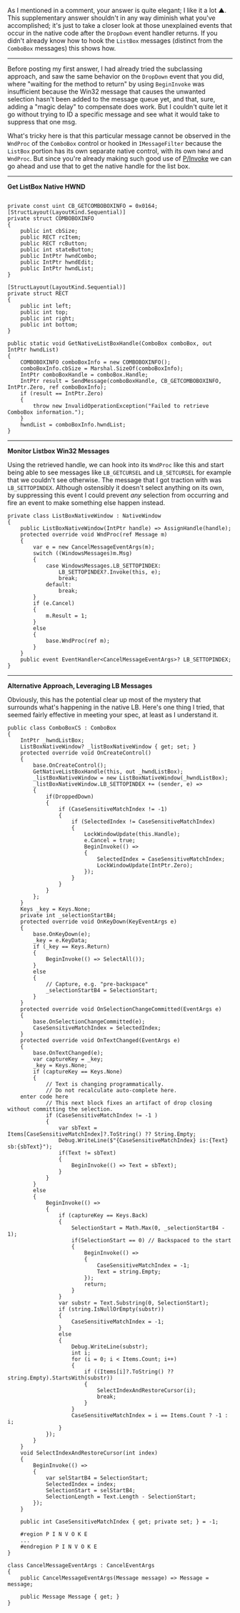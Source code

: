 ﻿As I mentioned in a comment, your answer is quite elegant; I like it a lot ▲. This supplementary answer shouldn't in any way diminish what you've accomplished; it's just to take a closer look at those unexplained events that occur in the native code after the `DropDown` event handler returns. If you didn't already know how to hook the `ListBox` messages (distinct from the `ComboBox` messages) this shows how.

___

Before posting my first answer, I had already tried the subclassing approach, and saw the same behavior on the `DropDown` event that you did, where "waiting for the method to return" by using `BeginInvoke` was insufficient because the Win32 message that causes the unwanted selection hasn't been added to the message queue yet, and that, sure, adding a "magic delay" to compensate does work. But I couldn't quite let it go without trying to ID a specific message and see what it would take to suppress that one msg.

What's tricky here is that this particular message cannot be observed in the `WndProc` of the `ComboBox` control or hooked in `IMessageFilter` because the `ListBox` portion has its own separate native control, with its own `hWnd` and `WndProc`. But since you're already making such good use of [P/Invoke](https://learn.microsoft.com/en-us/dotnet/standard/native-interop/pinvoke) we can go ahead and use that to get the native handle for the list box.

___

**Get ListBox Native HWND**
~~~

private const uint CB_GETCOMBOBOXINFO = 0x0164;
[StructLayout(LayoutKind.Sequential)]
private struct COMBOBOXINFO
{
    public int cbSize;
    public RECT rcItem;
    public RECT rcButton;
    public int stateButton;
    public IntPtr hwndCombo;
    public IntPtr hwndEdit;
    public IntPtr hwndList;
}

[StructLayout(LayoutKind.Sequential)]
private struct RECT
{
    public int left;
    public int top;
    public int right;
    public int bottom;
}

public static void GetNativeListBoxHandle(ComboBox comboBox, out IntPtr hwndList)
{
    COMBOBOXINFO comboBoxInfo = new COMBOBOXINFO();
    comboBoxInfo.cbSize = Marshal.SizeOf(comboBoxInfo);
    IntPtr comboBoxHandle = comboBox.Handle;
    IntPtr result = SendMessage(comboBoxHandle, CB_GETCOMBOBOXINFO, IntPtr.Zero, ref comboBoxInfo);
    if (result == IntPtr.Zero)
    {
        throw new InvalidOperationException("Failed to retrieve ComboBox information.");
    }
    hwndList = comboBoxInfo.hwndList;
}
~~~

___

**Monitor Listbox Win32 Messages**

Using the retrieved handle, we can hook into its `WndProc` like this and start being able to see messages like `LB_GETCURSEL` and `LB_SETCURSEL` for example that we couldn't see otherwise. The message that I got traction with was `LB_SETTOPINDEX`. Although ostensibly it doesn't select anything on its own, by suppressing this event I could prevent _any_ selection from occurring and fire an event to make something else happen instead.

~~~
private class ListBoxNativeWindow : NativeWindow
{
    public ListBoxNativeWindow(IntPtr handle) => AssignHandle(handle);
    protected override void WndProc(ref Message m)
    {
        var e = new CancelMessageEventArgs(m);
        switch ((WindowsMessages)m.Msg)
        {
            case WindowsMessages.LB_SETTOPINDEX:
                LB_SETTOPINDEX?.Invoke(this, e);
                break;
            default:
                break;
        }
        if (e.Cancel)
        {
            m.Result = 1;
        }
        else
        {
            base.WndProc(ref m);
        }
    }
    public event EventHandler<CancelMessageEventArgs>? LB_SETTOPINDEX;
}
~~~

___

**Alternative Approach, Leveraging LB Messages**

Obviously, this has the potential clear up most of the mystery that surrounds what's happening in the native LB. Here's one thing I tried, that seemed fairly effective in meeting your spec, at least as I understand it.

~~~
public class ComboBoxCS : ComboBox
{
    IntPtr _hwndListBox;
    ListBoxNativeWindow? _listBoxNativeWindow { get; set; }
    protected override void OnCreateControl()
    {
        base.OnCreateControl();
        GetNativeListBoxHandle(this, out _hwndListBox);
        _listBoxNativeWindow = new ListBoxNativeWindow(_hwndListBox);
        _listBoxNativeWindow.LB_SETTOPINDEX += (sender, e) =>
        {
            if(DroppedDown)
            {
                if (CaseSensitiveMatchIndex != -1)
                {
                    if (SelectedIndex != CaseSensitiveMatchIndex)
                    {
                        LockWindowUpdate(this.Handle);
                        e.Cancel = true;
                        BeginInvoke(() =>
                        {
                            SelectedIndex = CaseSensitiveMatchIndex;
                            LockWindowUpdate(IntPtr.Zero);
                        });
                    }
                }
            }
        };
    }
    Keys _key = Keys.None;
    private int _selectionStartB4;
    protected override void OnKeyDown(KeyEventArgs e)
    {
        base.OnKeyDown(e);
        _key = e.KeyData;
        if (_key == Keys.Return)
        {
            BeginInvoke(() => SelectAll());
        }
        else
        {
            // Capture, e.g. "pre-backspace"
            _selectionStartB4 = SelectionStart;
        }
    }
    protected override void OnSelectionChangeCommitted(EventArgs e)
    {
        base.OnSelectionChangeCommitted(e);
        CaseSensitiveMatchIndex = SelectedIndex;
    }
    protected override void OnTextChanged(EventArgs e)
    {
        base.OnTextChanged(e);
        var captureKey = _key;
        _key = Keys.None;
        if (captureKey == Keys.None)
        {
            // Text is changing programmatically.
            // Do not recalculate auto-complete here.
    enter code here
            // This next block fixes an artifact of drop closing without committing the selection.
            if (CaseSensitiveMatchIndex != -1 )
            {
                var sbText = Items[CaseSensitiveMatchIndex]?.ToString() ?? String.Empty;
                Debug.WriteLine($"{CaseSensitiveMatchIndex} is:{Text} sb:{sbText}");
                if(Text != sbText)
                {
                    BeginInvoke(() => Text = sbText);
                }
            }
        }
        else
        {
            BeginInvoke(() =>
            {
                if (captureKey == Keys.Back)
                {
                    SelectionStart = Math.Max(0, _selectionStartB4 - 1);
                    if(SelectionStart == 0) // Backspaced to the start
                    {
                        BeginInvoke(() =>
                        {
                            CaseSensitiveMatchIndex = -1;
                            Text = string.Empty;
                        });
                        return;
                    }
                }
                var substr = Text.Substring(0, SelectionStart);
                if (string.IsNullOrEmpty(substr))
                {
                    CaseSensitiveMatchIndex = -1;
                }
                else
                {
                    Debug.WriteLine(substr);
                    int i;
                    for (i = 0; i < Items.Count; i++)
                    {
                        if ((Items[i]?.ToString() ?? string.Empty).StartsWith(substr))
                        {
                            SelectIndexAndRestoreCursor(i);
                            break;
                        }
                    }
                    CaseSensitiveMatchIndex = i == Items.Count ? -1 : i;
                }
            });
        }
    }
    void SelectIndexAndRestoreCursor(int index)
    {
        BeginInvoke(() =>
        {
            var selStartB4 = SelectionStart;
            SelectedIndex = index;
            SelectionStart = selStartB4;
            SelectionLength = Text.Length - SelectionStart;
        });
    }

    public int CaseSensitiveMatchIndex { get; private set; } = -1;

    #region P I N V O K E
    ...
    #endregion P I N V O K E
}

class CancelMessageEventArgs : CancelEventArgs
{
    public CancelMessageEventArgs(Message message) => Message = message;

    public Message Message { get; }
}
~~~